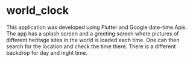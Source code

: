 # world_clock
This application was developed using Flutter and Google date-time Apis.
The app has a splash screen and a greeting screen where pictures of different heritage sites in the world is loaded each time.
One can then search for the location and check the time there. There is a different backdrop for day and night time.

